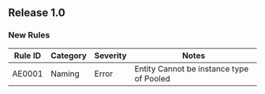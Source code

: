 ## Release 1.0

### New Rules

Rule ID | Category | Severity | Notes                                    
--------|----------|----------|------------------------------------------
AE0001  | Naming   | Error    | Entity Cannot be instance type of Pooled 
